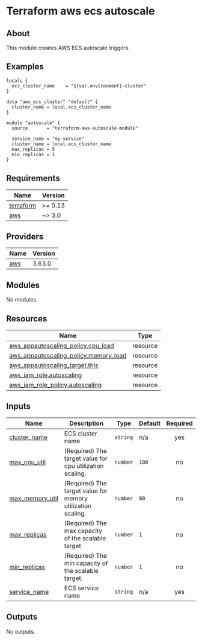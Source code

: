 # Terraform aws ecs autoscale

## About

This module creates AWS ECS autoscale triggers.

## Examples

```hcl
locals {
  ecs_cluster_name    = "${var.environment}-cluster"
}

data "aws_ecs_cluster" "default" {
  cluster_name = local.ecs_cluster_name
}

module "autoscale" {
  source       = "terraform-aws-autoscale-module"

  service_name = "my-service"
  cluster_name = local.ecs_cluster_name
  max_replicas = 5
  min_replicas = 1
}
```

<!-- BEGINNING OF PRE-COMMIT-TERRAFORM DOCS HOOK -->
## Requirements

| Name | Version |
|------|---------|
| <a name="requirement_terraform"></a> [terraform](#requirement\_terraform) | >= 0.13 |
| <a name="requirement_aws"></a> [aws](#requirement\_aws) | ~> 3.0 |

## Providers

| Name | Version |
|------|---------|
| <a name="provider_aws"></a> [aws](#provider\_aws) | 3.63.0 |

## Modules

No modules.

## Resources

| Name | Type |
|------|------|
| [aws_appautoscaling_policy.cpu_load](https://registry.terraform.io/providers/hashicorp/aws/latest/docs/resources/appautoscaling_policy) | resource |
| [aws_appautoscaling_policy.memory_load](https://registry.terraform.io/providers/hashicorp/aws/latest/docs/resources/appautoscaling_policy) | resource |
| [aws_appautoscaling_target.this](https://registry.terraform.io/providers/hashicorp/aws/latest/docs/resources/appautoscaling_target) | resource |
| [aws_iam_role.autoscaling](https://registry.terraform.io/providers/hashicorp/aws/latest/docs/resources/iam_role) | resource |
| [aws_iam_role_policy.autoscaling](https://registry.terraform.io/providers/hashicorp/aws/latest/docs/resources/iam_role_policy) | resource |

## Inputs

| Name | Description | Type | Default | Required |
|------|-------------|------|---------|:--------:|
| <a name="input_cluster_name"></a> [cluster\_name](#input\_cluster\_name) | ECS cluster name | `string` | n/a | yes |
| <a name="input_max_cpu_util"></a> [max\_cpu\_util](#input\_max\_cpu\_util) | (Required) The target value for cpu utilization scaling. | `number` | `100` | no |
| <a name="input_max_memory_util"></a> [max\_memory\_util](#input\_max\_memory\_util) | (Required) The target value for memory utilization scaling. | `number` | `80` | no |
| <a name="input_max_replicas"></a> [max\_replicas](#input\_max\_replicas) | (Required) The max capacity of the scalable target | `number` | `1` | no |
| <a name="input_min_replicas"></a> [min\_replicas](#input\_min\_replicas) | (Required) The min capacity of the scalable target. | `number` | `1` | no |
| <a name="input_service_name"></a> [service\_name](#input\_service\_name) | ECS service name | `string` | n/a | yes |

## Outputs

No outputs.
<!-- END OF PRE-COMMIT-TERRAFORM DOCS HOOK -->
